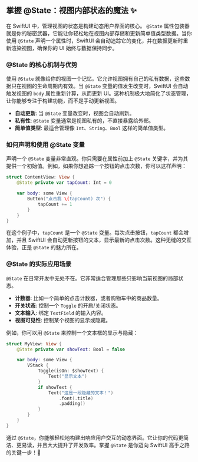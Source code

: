 ﻿## 掌握 @State：视图内部状态的魔法 ✨

在 SwiftUI 中，管理视图的状态是构建动态用户界面的核心。 `@State` 属性包装器就是你的秘密武器，它能让你轻松地在视图内部存储和更新简单值类型数据。当你使用 `@State` 声明一个属性时，SwiftUI 会自动追踪它的变化，并在数据更新时重新渲染视图，确保你的 UI 始终与数据保持同步。

### @State 的核心机制与优势

使用 `@State` 就像给你的视图一个记忆。它允许视图拥有自己的私有数据，这些数据只在视图的生命周期内有效。当 `@State` 变量的值发生改变时，SwiftUI 会自动触发视图的 `body` 属性重新计算，从而更新 UI。这种机制极大地简化了状态管理，让你能够专注于构建功能，而不是手动更新视图。

*   **自动更新**: 当 `@State` 变量改变时，视图会自动刷新。
*   **私有性**: `@State` 变量通常是视图私有的，不直接暴露给外部。
*   **简单值类型**: 最适合管理像 `Int`、`String`、`Bool` 这样的简单值类型。

### 如何声明和使用 @State 变量

声明一个 `@State` 变量非常直观。你只需要在属性前加上 `@State` 关键字，并为其提供一个初始值。例如，如果你想追踪一个按钮的点击次数，你可以这样声明：

```swift
struct ContentView: View {
    @State private var tapCount: Int = 0

    var body: some View {
        Button("点击我 \(tapCount) 次") {
            tapCount += 1
        }
    }
}
```

在这个例子中，`tapCount` 是一个 `@State` 变量。每次点击按钮，`tapCount` 都会增加，并且 SwiftUI 会自动更新按钮的文本，显示最新的点击次数。这种无缝的交互体验，正是 `@State` 的魅力所在。

### @State 的实际应用场景

`@State` 在日常开发中无处不在。它非常适合管理那些只影响当前视图的局部状态。

*   **计数器**: 比如一个简单的点击计数器，或者购物车中的商品数量。
*   **开关状态**: 控制一个 `Toggle` 的开启/关闭状态。
*   **文本输入**: 绑定 `TextField` 的输入内容。
*   **视图可见性**: 控制某个视图的显示或隐藏。

例如，你可以用 `@State` 来控制一个文本框的显示与隐藏：

```swift
struct MyView: View {
    @State private var showText: Bool = false

    var body: some View {
        VStack {
            Toggle(isOn: $showText) {
                Text("显示文本")
            }
            if showText {
                Text("这是一段隐藏的文本！")
                    .font(.title)
                    .padding()
            }
        }
    }
}
```

通过 `@State`，你能够轻松地构建出响应用户交互的动态界面。它让你的代码更简洁、更易读，并且大大提升了开发效率。掌握 `@State` 是你迈向 SwiftUI 高手之路的关键一步！🚀


